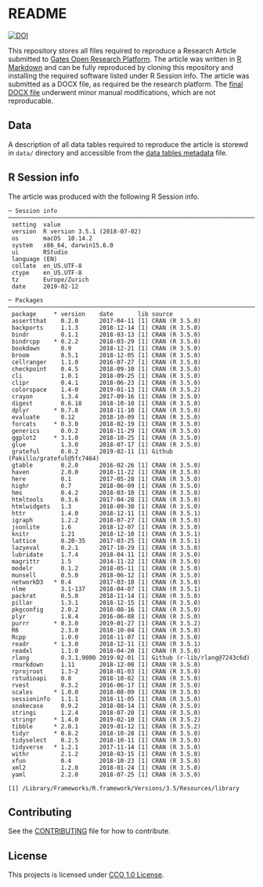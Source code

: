 # README

[![DOI](https://zenodo.org/badge/167369656.svg)](https://zenodo.org/badge/latestdoi/167369656)

This repository stores all files required to reproduce a Research Article submitted to [Gates Open Research Platform](https://gatesopenresearch.org/). The article was written in [R Markdown](https://rmarkdown.rstudio.com/) and can be fully reproduced by cloning this repository and installing the required software listed under R Session info. The article was submitted as a DOCX file, as required be the research platform. The [final DOCX file]() underwent minor manual modifications, which are not reproducable. 

## Data

A description of all data tables required to reproduce the article is storewd in `data/` directory and accessible from the [data tables metadata](chp_article_data_tables_metadata.md) file.

## R Session info

The article was produced with the following R Session info.

    ─ Session info ──────────────────────────────────────────────────────────────────────────────────────
     setting  value                       
     version  R version 3.5.1 (2018-07-02)
     os       macOS  10.14.2              
     system   x86_64, darwin15.6.0        
     ui       RStudio                     
     language (EN)                        
     collate  en_US.UTF-8                 
     ctype    en_US.UTF-8                 
     tz       Europe/Zurich               
     date     2019-02-12                  
    
    ─ Packages ──────────────────────────────────────────────────────────────────────────────────────────
     package     * version    date       lib source                           
     assertthat    0.2.0      2017-04-11 [1] CRAN (R 3.5.0)                   
     backports     1.1.3      2018-12-14 [1] CRAN (R 3.5.0)                   
     bindr         0.1.1      2018-03-13 [1] CRAN (R 3.5.0)                   
     bindrcpp    * 0.2.2      2018-03-29 [1] CRAN (R 3.5.0)                   
     bookdown      0.9        2018-12-21 [1] CRAN (R 3.5.0)                   
     broom         0.5.1      2018-12-05 [1] CRAN (R 3.5.0)                   
     cellranger    1.1.0      2016-07-27 [1] CRAN (R 3.5.0)                   
     checkpoint    0.4.5      2018-09-10 [1] CRAN (R 3.5.0)                   
     cli           1.0.1      2018-09-25 [1] CRAN (R 3.5.0)                   
     clipr         0.4.1      2018-06-23 [1] CRAN (R 3.5.0)                   
     colorspace    1.4-0      2019-01-13 [1] CRAN (R 3.5.2)                   
     crayon        1.3.4      2017-09-16 [1] CRAN (R 3.5.0)                   
     digest        0.6.18     2018-10-10 [1] CRAN (R 3.5.0)                   
     dplyr       * 0.7.8      2018-11-10 [1] CRAN (R 3.5.0)                   
     evaluate      0.12       2018-10-09 [1] CRAN (R 3.5.0)                   
     forcats     * 0.3.0      2018-02-19 [1] CRAN (R 3.5.0)                   
     generics      0.0.2      2018-11-29 [1] CRAN (R 3.5.0)                   
     ggplot2     * 3.1.0      2018-10-25 [1] CRAN (R 3.5.0)                   
     glue          1.3.0      2018-07-17 [1] CRAN (R 3.5.0)                   
     grateful      0.0.2      2019-02-11 [1] Github (Pakillo/grateful@5fc7464)
     gtable        0.2.0      2016-02-26 [1] CRAN (R 3.5.0)                   
     haven         2.0.0      2018-11-22 [1] CRAN (R 3.5.0)                   
     here          0.1        2017-05-28 [1] CRAN (R 3.5.0)                   
     highr         0.7        2018-06-09 [1] CRAN (R 3.5.0)                   
     hms           0.4.2      2018-03-10 [1] CRAN (R 3.5.0)                   
     htmltools     0.3.6      2017-04-28 [1] CRAN (R 3.5.0)                   
     htmlwidgets   1.3        2018-09-30 [1] CRAN (R 3.5.0)                   
     httr          1.4.0      2018-12-11 [1] CRAN (R 3.5.1)                   
     igraph        1.2.2      2018-07-27 [1] CRAN (R 3.5.0)                   
     jsonlite      1.6        2018-12-07 [1] CRAN (R 3.5.0)                   
     knitr         1.21       2018-12-10 [1] CRAN (R 3.5.1)                   
     lattice       0.20-35    2017-03-25 [1] CRAN (R 3.5.1)                   
     lazyeval      0.2.1      2017-10-29 [1] CRAN (R 3.5.0)                   
     lubridate     1.7.4      2018-04-11 [1] CRAN (R 3.5.0)                   
     magrittr      1.5        2014-11-22 [1] CRAN (R 3.5.0)                   
     modelr        0.1.2      2018-05-11 [1] CRAN (R 3.5.0)                   
     munsell       0.5.0      2018-06-12 [1] CRAN (R 3.5.0)                   
     networkD3   * 0.4        2017-03-18 [1] CRAN (R 3.5.0)                   
     nlme          3.1-137    2018-04-07 [1] CRAN (R 3.5.1)                   
     packrat       0.5.0      2018-11-14 [1] CRAN (R 3.5.0)                   
     pillar        1.3.1      2018-12-15 [1] CRAN (R 3.5.0)                   
     pkgconfig     2.0.2      2018-08-16 [1] CRAN (R 3.5.0)                   
     plyr          1.8.4      2016-06-08 [1] CRAN (R 3.5.0)                   
     purrr       * 0.3.0      2019-01-27 [1] CRAN (R 3.5.2)                   
     R6            2.3.0      2018-10-04 [1] CRAN (R 3.5.0)                   
     Rcpp          1.0.0      2018-11-07 [1] CRAN (R 3.5.0)                   
     readr       * 1.3.0      2018-12-11 [1] CRAN (R 3.5.1)                   
     readxl        1.1.0      2018-04-20 [1] CRAN (R 3.5.0)                   
     rlang         0.3.1.9000 2019-02-01 [1] Github (r-lib/rlang@7243c6d)     
     rmarkdown     1.11       2018-12-08 [1] CRAN (R 3.5.0)                   
     rprojroot     1.3-2      2018-01-03 [1] CRAN (R 3.5.0)                   
     rstudioapi    0.8        2018-10-02 [1] CRAN (R 3.5.0)                   
     rvest         0.3.2      2016-06-17 [1] CRAN (R 3.5.0)                   
     scales      * 1.0.0      2018-08-09 [1] CRAN (R 3.5.0)                   
     sessioninfo   1.1.1      2018-11-05 [1] CRAN (R 3.5.0)                   
     snakecase     0.9.2      2018-08-14 [1] CRAN (R 3.5.0)                   
     stringi       1.2.4      2018-07-20 [1] CRAN (R 3.5.0)                   
     stringr     * 1.4.0      2019-02-10 [1] CRAN (R 3.5.2)                   
     tibble      * 2.0.1      2019-01-12 [1] CRAN (R 3.5.2)                   
     tidyr       * 0.8.2      2018-10-28 [1] CRAN (R 3.5.0)                   
     tidyselect    0.2.5      2018-10-11 [1] CRAN (R 3.5.0)                   
     tidyverse   * 1.2.1      2017-11-14 [1] CRAN (R 3.5.0)                   
     withr         2.1.2      2018-03-15 [1] CRAN (R 3.5.0)                   
     xfun          0.4        2018-10-23 [1] CRAN (R 3.5.0)                   
     xml2          1.2.0      2018-01-24 [1] CRAN (R 3.5.0)                   
     yaml          2.2.0      2018-07-25 [1] CRAN (R 3.5.0)                   
    
    [1] /Library/Frameworks/R.framework/Versions/3.5/Resources/library

## Contributing

See the [CONTRIBUTING](CONTRIBUTING.md) file for how to contribute.

## License

This projects is licensed under [CCO 1.0 License](LICENSE.md). 